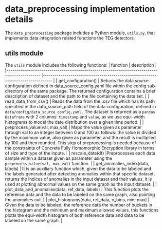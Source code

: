 # data_preprocessing implementation details

The ```data_preprocessing``` package includes a Python module, ```utils.py```, that implements data integration related functions the TEG detectors.

## utils module
The ```utils``` module includes the following functions:
| function            					  |    description														|
|----------------------------------------------------------------------------------------------- |----------------------------------------------------------------------------------   |
| get_configuration() | Returns the data source configuration defined in data_source_config.yaml file within the config sub-directory of the same package. The returned configuration contains a brief description of dataset and the path to the file containing the data set. |
| read_data_from_csv() | Reads the data from the .csv file which has its path specified in the data_source_path field of the data configuration, defined in ```data/config/data_source_config.yaml.``` The dataset is returned as a ```pandas Dataframe``` with 2 columns: ```timestamp``` and ```value```, as we use equi-width histograms to model the date distribution over a given time period. |
| preprocess_value(val, max_val) | Maps the value given as parameter through val to an integer between 0 and 100 as follows: the value is divided by the maximum value, also given as parameter, and the result is multiplied by 100 and then rounded. This step of preprocessing is needed because of the constraints of Concrete Fully Homomorphic Encryption library in terms of size and type of the inputs. |
| rescale_data(df) 	|Preprocesses each data sample within a dataset given as parameter using the ```preprocess_value(val, max_val)``` function. |
| get_anomalies_index(data, labels) | It is an auxiliary function which, given the data to be labeled and the labels generated after detecting anomalies within that specific dataset, returns the indices of anomalies in the input dataset and their values. It is used at plotting abnormal values on the same graph as the input dataset. |
| plot_data_and_anomalies(data, ref_data, labels) | This function plots the reference data and the data to be labeled on the same graph, also pointing the anomalies out. |
| plot_histograms(data, ref_data, n_bins, min, max) | Given the data to be labeled, the reference data the number of buckets in the histogram and the minimum and maximum allowed values, this functions plotts the equi-width histogram of both reference data and data to be labeled on the same graph. |